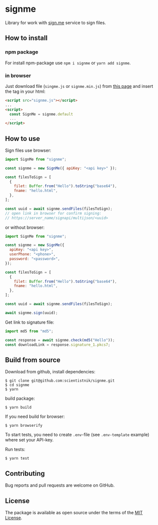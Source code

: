 # signme

Library for work with [sign.me](https://sign.me) service to sign files.

## How to install

### npm package

For install npm-package use `npm i signme` or `yarn add signme`.

### in browser

Just download file (`singme.js` or `signme.min.js`) from [this page](https://github.com/scientistnik/signme/releases) and insert the tag in your html:

```html
<script src="signme.js"></script>
...
<script>
  const SignMe = signme.default
  ...
</script>
```

## How to use

Sign files use browser:

```js
import SignMe from "signme";

const signme = new SignMe({ apiKey: "<api key>" });

const filesToSign = [
  {
    filet: Buffer.from("Hello").toString("base64"),
    fname: "hello.html",
  },
];

const uuid = await signme.sendFiles(filesToSign);
// open link in browser for confirm signing:
// https://server_name/signapi/multijson/<uuid>
```

or without browser:

```js
import SignMe from "signme";

const signme = new SignMe({
  apiKey: "<api key>",
  userPhone: "<phone>",
  password: "<password>",
});

const filesToSign = [
  {
    filet: Buffer.from("Hello").toString("base64"),
    fname: "hello.html",
  },
];

const uuid = await signme.sendFiles(filesToSign);

await signme.sign(uuid);
```

Get link to signature file:

```js
import md5 from "md5";

const response = await signme.check(md5("Hello"));
const downloadLink = response.signature_1.pkcs7;
```

## Build from source

Download from github, install dependencies:

```shell
$ git clone git@github.com:scientistnik/signme.git
$ cd signme
$ yarn
```

build package:

```shell
$ yarn build
```

If you need build for browser:

```shell
$ yarn browserify
```

To start tests, you need to create `.env`-file (see `.env-template` example) where set your API-key.

Run tests:

```shell
$ yarn test
```

## Contributing

Bug reports and pull requests are welcome on GitHub.

## License

The package is available as open source under the terms of the [MIT License](https://github.com/scientistnik/signme/blob/master/LICENSE).
